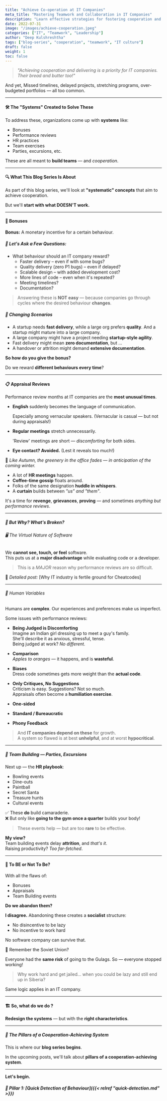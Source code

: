 ```yaml
---
title: "Achieve Co-operation at IT Companies"
meta_title: "Mastering Teamwork and Collaboration in IT Companies"
description: "Learn effective strategies for fostering cooperation and collaboration in IT companies. Discover how to build strong teams and create a positive work environment."
date: 2022-07-31
image: "/images/achieve-cooperation.jpeg"
categories: ["IT", "Teamwork", "Leadership"]
author: "Deep Kulshreshtha"
tags: ["blog-series", "cooperation", "teamwork", "IT culture"]
draft: false
weight: 1
toc: false
---
```


> *"Achieving cooperation and delivering is a priority for IT companies. Their bread and butter too!"*

And yet, Missed timelines, delayed projects, stretching programs, over-budgeted portfolios — all too common.

---

#### 🛠️ The "Systems" Created to Solve These

To address these, organizations come up with **systems** like:

- Bonuses  
- Performance reviews  
- HR practices  
- Team exercises  
- Parties, excursions, etc.  

These are all meant to **build teams** — and *cooperation*.

---

#### 🔍 What This Blog Series Is About

As part of this blog series, we'll look at **"systematic" concepts** that aim to achieve cooperation.

But we'll **start with what DOESN'T work.**

---

#### 💸 Bonuses

**Bonus:** A monetary incentive for a certain behaviour.

##### 🤔 Let's Ask a Few Questions:

- What behaviour should an IT company reward?
  - Faster delivery – even if with some bugs?
  - Quality delivery (zero P1 bugs) – even if delayed?
  - Scalable design – with added development cost?
  - More lines of code – even when it's repeated?
  - Meeting timelines?
  - Documentation?

> Answering these is **NOT easy** — because companies go through cycles where the desired behaviour **changes**.

##### 🔄 Changing Scenarios

- A startup needs **fast delivery**, while a large org prefers **quality**. And a startup might mature into a large company.
- A large company might have a project needing **startup-style agility**.
- Fast delivery might mean **zero documentation**, but …
- A handover or attrition might demand **extensive documentation**.

**So how do you give the bonus?**  

Do we reward **different behaviours every time**?

---

#### 📋 Appraisal Reviews


Performance review months at IT companies are the **most unusual times**.

- **English** suddenly becomes the language of communication.  

  Especially among vernacular speakers. (Vernacular is casual — but not during appraisals!)

- **Regular meetings** stretch unnecessarily.  
  
  'Review' meetings are short — *discomforting* for both sides.

- **Eye contact? Avoided.** (Lest it reveals too much!)

🌿  _Like Autumn, the greenery in the office fades — in anticipation of the coming winter._

- A lot of **HR meetings** happen.
- **Coffee-time gossip** floats around.
- Folks of the same designation **huddle in whispers**.
- A **curtain** builds between *"us" and "them"*.

It's a time for **revenge**, **grievances**, **proving** — and sometimes *anything but performance reviews*.


---

##### 🧠 But Why? What's Broken?


###### 🖥️ The Virtual Nature of Software

We **cannot see, touch, or feel** software.  
This puts us at a **major disadvantage** while evaluating code or a developer.

> This is a *MAJOR* reason why performance reviews are so difficult.

📝 *Detailed post:* [Why IT industry is fertile ground for Cheatcodes]

---

###### 👤 Human Variables

Humans are **complex**. Our experiences and preferences make us imperfect.

Some issues with performance reviews:

- **Being Judged is Discomforting**  
  Imagine an Indian girl dressing up to meet a guy's family.  
  She'll describe it as anxious, stressful, tense.  
  Being judged at work? *No different.*

- **Comparison**  
  *Apples to oranges* — it happens, and is **wasteful**.

- **Biases**  
  Dress code sometimes gets more weight than the **actual code**.

- **Only Critiques, No Suggestions**  
  Criticism is easy. Suggestions? Not so much.  
  Appraisals often become a **humiliation exercise**.

- **One-sided**  
- **Standard / Bureaucratic**  
- **Phony Feedback**

> And **IT companies depend on these** for growth.  
> A system so flawed is at best **unhelpful**, and at worst **hypocritical**.

---

##### 🎉 Team Building — Parties, Excursions

Next up — the **HR playbook**:

- Bowling events  
- Dine-outs  
- Paintball  
- Secret Santa  
- Treasure hunts  
- Cultural events  

✅ These **do** build camaraderie.  
❌ But only like **going to the gym once a quarter** builds your body!

> These events help — but are too **rare** to be effective.

**My view?**  
Team building events delay **attrition**, and *that's it*.  
Raising productivity? *Too far-fetched*.

---

#### 🧭 To BE or Not To Be?

With all the flaws of:

- Bonuses  
- Appraisals  
- Team Building events  

**Do we abandon them?**

**I disagree.**  Abandoning these creates a **socialist** structure:  
- No disincentive to be lazy  
- No incentive to work hard  

No software company can survive that.

🧊 Remember the Soviet Union?  

Everyone had the **same risk** of going to the Gulags. So — everyone stopped working!

> Why work hard and get jailed… when you could be lazy and still end up in Siberia?

Same logic applies in an IT company.

---

#### 🏗️ So, what do we do ?

**Redesign the systems** — but with the **right characteristics**.

---

##### 🌱 The Pillars of a Cooperation-Achieving System

This is where our **blog series begins**.  

In the upcoming posts, we'll talk about **pillars of a cooperation-achieving system**.

---

**Let's begin.**


##### 🧱 Pillar 1: [Quick Detection of Behaviour]({{< relref "quick-detection.md" >}})